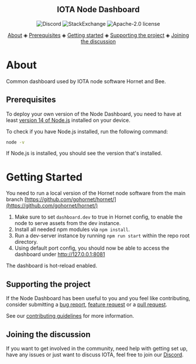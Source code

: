 <h2 align="center">IOTA Node Dashboard</h2>

<p align="center">
  <a href="https://discord.iota.org/" style="text-decoration:none;"><img src="https://img.shields.io/badge/Discord-9cf.svg?logo=discord" alt="Discord"></a>
    <a href="https://iota.stackexchange.com/" style="text-decoration:none;"><img src="https://img.shields.io/badge/StackExchange-9cf.svg?logo=stackexchange" alt="StackExchange"></a>
    <a href="https://github.com/iotaledger/node-dashboard/blob/master/LICENSE" style="text-decoration:none;"><img src="https://img.shields.io/github/license/iotaledger/node-dashboard.svg" alt="Apache-2.0 license"></a>
</p>
      
<p align="center">
  <a href="#about">About</a> ◈
  <a href="#prerequisites">Prerequisites</a> ◈
  <a href="#getting-started">Getting started</a> ◈
  <a href="#supporting-the-project">Supporting the project</a> ◈
  <a href="#joining-the-discussion">Joining the discussion</a> 
</p>

# About

Common dashboard used by IOTA node software Hornet and Bee.

## Prerequisites

To deploy your own version of the Node Dashboard, you need to have at least [version 14 of Node.js](https://nodejs.org/en/download/) installed on your device.

To check if you have Node.js installed, run the following command:

```bash
node -v
```

If Node.js is installed, you should see the version that's installed.

# Getting Started

You need to run a local version of the Hornet node software from the main branch [https://github.com/gohornet/hornet/](https://github.com/gohornet/hornet/)

1. Make sure to set `dashboard.dev` to true in Hornet config, to enable the node to serve assets
   from the dev instance.
2. Install all needed npm modules via `npm install`.
3. Run a dev-server instance by running `npm run start` within the repo root directory.
4. Using default port config, you should now be able to access the dashboard under http://127.0.0.1:8081

The dashboard is hot-reload enabled.

## Supporting the project

If the Node Dashboard has been useful to you and you feel like contributing, consider submitting a [bug report](https://github.com/iotaledger/node-dashboard/issues/new), [feature request](https://github.com/iotaledger/node-dashboard/issues/new) or a [pull request](https://github.com/iotaledger/node-dashboard/pulls/).

See our [contributing guidelines](.github/CONTRIBUTING.md) for more information.

## Joining the discussion

If you want to get involved in the community, need help with getting set up, have any issues or just want to discuss IOTA, feel free to join our [Discord](https://discord.iota.org/).